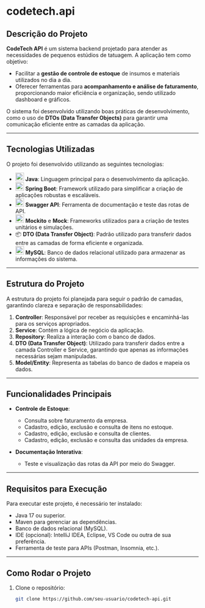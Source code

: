 # codetech.api

## Descrição do Projeto
**CodeTech API** é um sistema backend projetado para atender as necessidades de pequenos estúdios de tatuagem. A aplicação tem como objetivo:
- Facilitar a **gestão de controle de estoque** de insumos e materiais utilizados no dia a dia.
- Oferecer ferramentas para **acompanhamento e análise de faturamento**, proporcionando maior eficiência e organização, sendo utilizado dashboard e gráficos.

O sistema foi desenvolvido utilizando boas práticas de desenvolvimento, como o uso de **DTOs (Data Transfer Objects)** para garantir uma comunicação eficiente entre as camadas da aplicação.

---

## Tecnologias Utilizadas
O projeto foi desenvolvido utilizando as seguintes tecnologias:

- <img src="https://img.icons8.com/color/48/000000/java-coffee-cup-logo--v1.png" width="22"/> **Java**: Linguagem principal para o desenvolvimento da aplicação.
- <img src="https://img.icons8.com/color/48/000000/spring-logo.png" width="22"/> **Spring Boot**: Framework utilizado para simplificar a criação de aplicações robustas e escaláveis.
- <img src="https://img.icons8.com/color/48/000000/api-settings.png" width="22"/> **Swagger API**: Ferramenta de documentação e teste das rotas de API.
- <img src="https://img.icons8.com/ios-filled/50/007ACC/test-tube.png" width="22"/> **Mockito** e **Mock**: Frameworks utilizados para a criação de testes unitários e simulações.
- 📦 **DTO (Data Transfer Object)**: Padrão utilizado para transferir dados entre as camadas de forma eficiente e organizada.
-  <img src="https://img.icons8.com/color/48/000000/mysql-logo.png" width="22"/> **MySQL**: Banco de dados relacional utilizado para armazenar as informações do sistema.

---

## Estrutura do Projeto
A estrutura do projeto foi planejada para seguir o padrão de camadas, garantindo clareza e separação de responsabilidades:

1. **Controller**: Responsável por receber as requisições e encaminhá-las para os serviços apropriados.
2. **Service**: Contém a lógica de negócio da aplicação.
3. **Repository**: Realiza a interação com o banco de dados.
4. **DTO (Data Transfer Object)**: Utilizado para transferir dados entre a camada Controller e Service, garantindo que apenas as informações necessárias sejam manipuladas.
5. **Model/Entity**: Representa as tabelas do banco de dados e mapeia os dados.

---

## Funcionalidades Principais
- **Controle de Estoque**:
  - Consulta sobre faturamento da empresa.
  - Cadastro, edição, exclusão e consulta de itens no estoque.
  - Cadastro, edição, exclusão e consulta de clientes.
  - Cadastro, edição, exclusão e consulta das unidades da empresa.

- **Documentação Interativa**:
  - Teste e visualização das rotas da API por meio do Swagger.

---

## Requisitos para Execução
Para executar este projeto, é necessário ter instalado:

- Java 17 ou superior.
- Maven para gerenciar as dependências.
- Banco de dados relacional (MySQL).
- IDE (opcional): IntelliJ IDEA, Eclipse, VS Code ou outra de sua preferência.
- Ferramenta de teste para APIs (Postman, Insomnia, etc.).

---

## Como Rodar o Projeto
1. Clone o repositório:
   ```bash
   git clone https://github.com/seu-usuario/codetech-api.git


 
